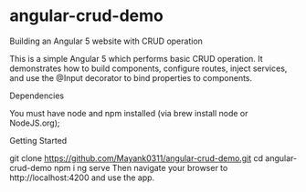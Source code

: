 # angular-crud-demo
Building an Angular 5 website with CRUD operation

This is a simple Angular 5 which performs basic CRUD operation. It demonstrates how to build components, configure routes, inject services, and use the @Input decorator to bind properties to components.

Dependencies

You must have node and npm installed (via brew install node or NodeJS.org);

Getting Started

git clone https://github.com/Mayank0311/angular-crud-demo.git
cd angular-crud-demo
npm i
ng serve
Then navigate your browser to http://localhost:4200 and use the app.